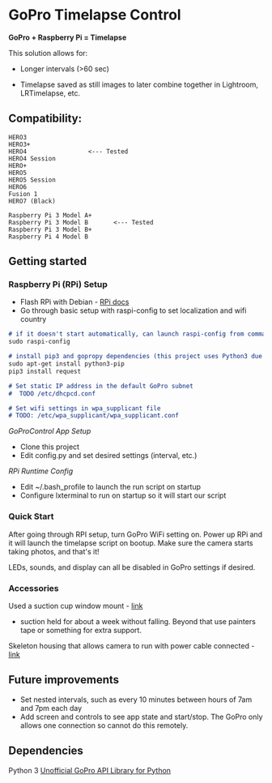# GoPro Timelapse Control

**GoPro + Raspberry Pi = Timelapse**

This solution allows for:

* Longer intervals (>60 sec)

* Timelapse saved as still images to later combine together in Lightroom, LRTimelapse, etc.


## Compatibility:
    HERO3
    HERO3+
    HERO4                 <--- Tested
    HERO4 Session
    HERO+
    HERO5 
    HERO5 Session
    HERO6
    Fusion 1
    HERO7 (Black)
    
    Raspberry Pi 3 Model A+
    Raspberry Pi 3 Model B       <--- Tested
    Raspberry Pi 3 Model B+   
    Raspberry Pi 4 Model B


## Getting started

### Raspberry Pi (RPi) Setup
 
* Flash RPi with Debian - [RPi docs](https://www.raspberrypi.org/documentation/installation/installing-images/) 
* Go through basic setup with raspi-config to set localization and wifi country
```markdown
# if it doesn't start automatically, can launch raspi-config from command line -
sudo raspi-config

# install pip3 and gopropy dependencies (this project uses Python3 due to the gopropy library)
sudo apt-get install python3-pip
pip3 install request

# Set static IP address in the default GoPro subnet 
#  TODO /etc/dhcpcd.conf

# Set wifi settings in wpa_supplicant file
# TODO: /etc/wpa_supplicant/wpa_supplicant.conf
```

_GoProControl App Setup_

* Clone this project 
* Edit config.py and set desired settings (interval, etc.)

_RPi Runtime Config_

* Edit ~/.bash_profile to launch the run script on startup
* Configure lxterminal to run on startup so it will start our script


### Quick Start

After going through RPI setup, turn GoPro WiFi setting on. Power up RPi and it will launch the timelapse script on bootup. Make sure the camera starts taking photos, and that's it!

LEDs, sounds, and display can all be disabled in GoPro settings if desired.


### Accessories
Used a suction cup window mount - [link](https://www.amazon.com/gp/product/B01EF3Q8SU/ref=ppx_od_dt_b_asin_title_s00?ie=UTF8&psc=1)

* suction held for about a week without falling.  Beyond that use painters tape or something for extra support.

Skeleton housing that allows camera to run with power cable connected - [link](https://www.amazon.com/gp/product/B00GLJBYRC/ref=ppx_od_dt_b_asin_title_s01?ie=UTF8&psc=1)


## Future improvements
 
* Set nested intervals, such as every 10 minutes between hours of 7am and 7pm each day
* Add screen and controls to see app state and start/stop.  The GoPro only allows one connection so cannot do this remotely.
 
## Dependencies
 
Python 3
[Unofficial GoPro API Library for Python](https://github.com/KonradIT/gopro-py-api)
 

 
 